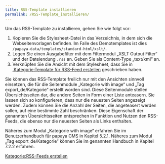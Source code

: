 ```yaml
---
title: RSS-Template installieren
permalink: /RSS-Template_installieren/
---
```


Um das RSS-Template zu installieren, gehen Sie wie folgt vor:

1.  Kopieren Sie die Stylesheet-Datei in das Verzeichnis, in dem sich die Webseitenvorlagen befinden. Im Falle des Demotemplates ist dies `/papaya-data/templates/standard-html/xslt/`.
2.  Legen Sie einen Ausgabefilter mit dem Filtermodul „XSLT Output Filter“ und der Dateiendung `.rss` an. Geben Sie als Content-Type „text/xml“ an.
3.  Verknüpfen Sie die Ansicht mit dem Stylesheet, dass Sie in [:Kategorie:Template für RSS-Feed erstellen](/:export_de/Kategorie:Template_für_RSS-Feed_erstellen.md) geschrieben haben.

Sie können das RSS-Template freilich nur mit den Ansichten sinnvoll einsetzen, die für die Seitenmodule „Kategorie with image“ und „Tag export_de/Kategorie“ erstellt worden sind. Diese Seitenmodule stellen Übersichtsseiten dar, die andere Seiten in Form einer Liste anteasern. Sie lassen sich so konfigurieren, dass nur die neuesten Seiten angezeigt werden. Zudem können Sie die Anzahl der Seiten, die angeteasert werden sollen, auf eine bestimmte Zahl beschränken. Diese Eigenschaft der genannten Übersichtsseiten entsprechen in Funktion und Nutzen den RSS-Feeds, die ebenso nur die neuesten Seiten als Links enthalten.

Näheres zum Modul „Kategorie with image“ erfahren Sie im Benutzerhandbuch für papaya CMS in Kapitel 5.2.1. Näheres zum Modul „Tag export_de/Kategorie“ können Sie im genannten Handbuch in Kapitel 7.2.2 erfahren.

[Kategorie:RSS-Feeds erstellen](export_de/Kategorie:RSS-Feeds_erstellen.md)